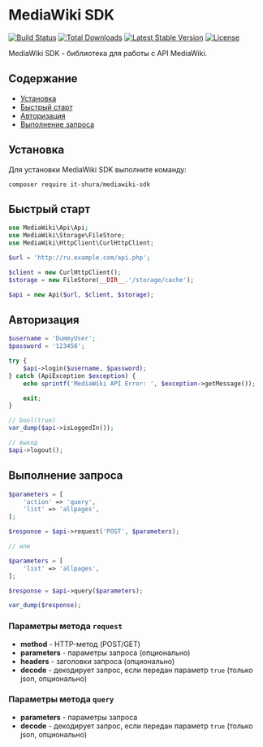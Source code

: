 # MediaWiki SDK

[![Build Status](https://travis-ci.org/IT-Shura/MediaWiki-SDK.svg)](https://travis-ci.org/IT-Shura/MediaWiki-SDK)
[![Total Downloads](https://poser.pugx.org/it-shura/mediawiki-sdk/downloads)](https://packagist.org/packages/it-shura/mediawiki-sdk)
[![Latest Stable Version](https://poser.pugx.org/it-shura/mediawiki-sdk/v/stable)](https://packagist.org/packages/it-shura/mediawiki-sdk)
[![License](https://poser.pugx.org/it-shura/mediawiki-sdk/license)](https://packagist.org/packages/it-shura/mediawiki-sdk)

MediaWiki SDK - библиотека для работы с API MediaWiki.

## Содержание

- [Установка](#Установка)
- [Быстрый старт](#Быстрый-старт)
- [Авторизация](#Авторизация)
- [Выполнение запроса](#Выполнение-запроса)

## Установка

Для установки MediaWiki SDK выполните команду:

    composer require it-shura/mediawiki-sdk

## Быстрый старт

```php
use MediaWiki\Api\Api;
use MediaWiki\Storage\FileStore;
use MediaWiki\HttpClient\CurlHttpClient;

$url = 'http://ru.example.com/api.php';

$client = new CurlHttpClient();
$storage = new FileStore(__DIR__.'/storage/cache');

$api = new Api($url, $client, $storage);
```

## Авторизация

```php
$username = 'DummyUser';
$password = '123456';

try {
    $api->login($username, $password);
} catch (ApiException $exception) {
    echo sprintf('MediaWiki API Error: ', $exception->getMessage());

    exit;
}

// bool(true)
var_dump($api->isLoggedIn());

// выход
$api->logout();
```

## Выполнение запроса

```php
$parameters = [
    'action' => 'query',
    'list' => 'allpages',
];

$response = $api->request('POST', $parameters);

// или

$parameters = [
    'list' => 'allpages',
];

$response = $api->query($parameters);

var_dump($response);
```

### Параметры метода `request`

- **method** - HTTP-метод (POST/GET)
- **parameters** - параметры запроса (опционально)
- **headers** - заголовки запроса (опционально)
- **decode** - декодирует запрос, если передан параметр `true`  (только json, опционально)

### Параметры метода `query`

- **parameters** - параметры запроса
- **decode** - декодирует запрос, если передан параметр `true`  (только json, опционально)